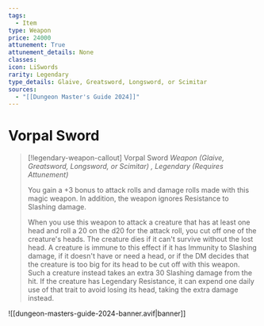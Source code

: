 ```yaml
---
tags:
  - Item
type: Weapon
price: 24000
attunement: True
attunement_details: None
classes:
icon: LiSwords
rarity: Legendary
type_details: Glaive, Greatsword, Longsword, or Scimitar
sources: 
  - "[[Dungeon Master's Guide 2024]]"
---
```

# Vorpal Sword
>[!legendary-weapon-callout] Vorpal Sword
>_Weapon (Glaive, Greatsword, Longsword, or Scimitar) , Legendary (Requires Attunement)_
>
>You gain a +3 bonus to attack rolls and damage rolls made with this magic weapon. In addition, the weapon ignores Resistance to Slashing damage.
>
>When you use this weapon to attack a creature that has at least one head and roll a 20 on the d20 for the attack roll, you cut off one of the creature's heads. The creature dies if it can't survive without the lost head. A creature is immune to this effect if it has Immunity to Slashing damage, if it doesn't have or need a head, or if the DM decides that the creature is too big for its head to be cut off with this weapon. Such a creature instead takes an extra 30 Slashing damage from the hit. If the creature has Legendary Resistance, it can expend one daily use of that trait to avoid losing its head, taking the extra damage instead.
>
>


![[dungeon-masters-guide-2024-banner.avif|banner]]